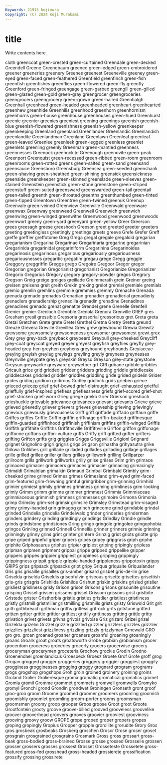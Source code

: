 ```yaml
---
Keywords: 21915 kojimura
Copyright: (C) 2024 Koji Murakami
---
```


# title

Write contents here.



cloth greencoat green-crested green-curtained Greendale green-decked Greendell Greene Greenebaum greened
green-edged green-embroidered greener greeneries greenery Greenes greenest Greeneville greeney green-eyed
green-faced green-feathered Greenfield greenfinch green-fish greenfish greenfishes greenflies green-flowered green-fly
greenfly Greenford green-fringed greengage green-garbed greengill green-gilled green-glazed green-gold green-gray
greengrocer greengroceries greengrocers greengrocery green-grown green-haired Greenhalgh Greenhall greenhead green-headed
greenheaded greenheart greenhearted greenhew greenhide Greenhills greenhood greenhorn greenhornism greenhorns
green-house greenhouse greenhouses green-hued Greenhurst greenie greenier greenies greeniest greening
greenings greenish greenish-blue greenish-flowered greenishness greenish-yellow greenkeeper greenkeeping Greenland greenland
Greenlander Greenlandic Greenlandish greenlandite Greenlandman Greenlane Greenlawn Greenleaf greenleaf green-leaved
Greenlee greenleek green-legged greenless greenlet greenlets greenling greenly Greenman green-mantled
greenness greennesses Greenock greenockite Greenough greenovite green-peak Greenport Greenquist green-recessed
green-ribbed green-room greenroom greenrooms green-rotted greens green-salted green-sand greensand greensauce
Greensboro Greensburg Greensea green-seeded greenshank green-shaving green-sheathed green-shining greensick greensickness
greenside greenskeeper green-skinned greenslade green-sleeves green-stained Greenstein greenstick green-stone greenstone
green-striped greenstuff green-suited greensward greenswarded green-tail greentail green-tailed greenth green-throated
greenths greenthumbed green-tinted green-tipped Greentown Greentree green-twined greenuk Greenup Greenvale
green-veined Greenview Greenville Greenwald greenware greenwax Greenway greenweed Greenwell Greenwich
greenwich greenwing green-winged greenwithe Greenwood greenwood greenwoods greenwort greeny green-yard
greenyard green-yellow Greer Greerson grees greesagh greese greeshoch Greeson greet
greeted greeter greeters greeting greetingless greetingly greetings greets greeve Grefe
Grefer Greff greffe greffier greffotome Greg Grega gregal gregale gregaloid
gregarian gregarianism Gregarina Gregarinae Gregarinaria gregarine gregarinian Gregarinida gregarinidal gregariniform
Gregarinina Gregarinoidea gregarinosis gregarinous gregarious gregariously gregariousness gregariousnesses gregaritic gregatim
gregau grege Gregg greggle Greggory greggriffin Greggs grego Gregoire Gregoor
Gregor gregor Gregorian gregorian Gregorianist gregorianist Gregorianize Gregorianizer Gregorio Gregorius
Gregory gregory gregory-powder gregos Gregrory Gregson Greig greige greiges greillade
Greimmerath grein Greiner greing greisen greisens greit greith Grekin greking
grelot gremial gremiale gremials gremio gremlin gremlins gremmie gremmies gremmy
Grenache Grenada grenada grenade grenades Grenadian grenadier grenadierial grenadierly grenadiers
grenadiership grenadilla grenadin grenadine Grenadines grenadines grenado grenat grenatite Grendel
grene Grenelle Grenfell Grenier grenier Grenloch Grenoble Grenola Grenora Grenville
GREP gres Gresham gresil gressible Gressoria gressorial gressorious gret Greta
greta Gretal Gretchen Grete grete Gretel Grethel Gretna Gretry Gretta
greund Greuze Grevera Greville Grevillea Grew grew grewhound Grewia Grewitz
grewsome grewsomely grewsomeness grewsomer grewsomest grewt grex Grey grey grey-back
greyback greybeard Greybull grey-cheeked Greycliff grey-coat greycoat greyed greyer greyest
greyfish greyflies greyfly grey-headed grey-hen greyhen greyhens greyhound greyhounds Greyiaceae
greying greyish greylag greylags greyling greyly greyness greynesses Greynville greypate
greys greyskin Greyso Greyson grey-state greystone Greysun greywacke greyware greywether
grf GRI gribane gribble gribbles Gricault grice grid gridded gridder
gridders gridding griddle griddlecake griddlecakes griddled griddler griddles griddling gride
grided gridelin Grider grides griding gridiron gridirons Gridley gridlock grids
grieben griece grieced griecep grief grief-bowed grief-distraught grief-exhausted griefful grieffully
grief-inspired griefless grieflessness griefs grief-scored grief-shot grief-stricken grief-worn Grieg griege
grieko Grier Grierson grieshoch grieshuckle grievable grievance grievances grievant grievants
Grieve grieve grieved grievedly griever grievers grieves grieveship grieving grievingly
grievous grievously grievousness Griff griff griffade griffado griffaun griffe Griffes
griffes Griffie Griffin griffin griffinage griffin-beaked griffinesque griffin-guarded griffinhood griffinish
griffinism griffins griffin-winged Griffis Griffith griffithite Griffiths Griffithsville Griffithville Griffon
griffon griffonage griffonne griffons griffon-vulture griffs Griffy grift grifted grifter
grifters grifting Grifton grifts grig griggles Griggs Griggsville Grigioni Grignard
grignet Grignolino grigri grigris grigs Grigson grihastha grihyasutra grike Grikwa
Grilikhes grill grillade grilladed grillades grillading grillage grillages grille grilled
grillee griller grillers grilles grillework grilling Grillparzer grillroom grills grillwork
grillworks grilly grilse grilses Grim grim grimace grimaced grimacer grimacers
grimaces grimacier grimacing grimacingly Grimaldi Grimaldian grimalkin Grimaud Grimbal Grimbald
Grimbly grim-cheeked grime grimed Grimes grimes Grimesland grim-eyed grim-faced grim-featured
grim-frowning grimful grimgribber grim-grinning Grimhild grimier grimiest grimily grimines griminess
griming grimliness grim-looking grimly Grimm grimm grimme grimmer grimmest Grimmia
Grimmiaceae grimmiaceous grimmish grimness grimnesses grimoire Grimona Grimonia grimp Grimsby
grim-set grimsir grimsire Grimsley Grimstead grim-visaged grimy grimy-handed grin grinagog
grinch grincome grind grindable grindal grinded Grindelia grindelia Grindelwald grinder
grinderies grinderman grinders grindery grinding grindingly grindings Grindlay Grindle grindle
grinds grindstone grindstones Gring gringo gringole gringolee gringophobia gringos Grinling
grinned Grinnell Grinnellia grinner grinners grinnie grinning grinningly grinny grins
grint grinter grintern Grinzig griot griots griotte grip gripe griped
gripeful griper gripers gripes gripey gripgrass griph griphe griphite Griphosaurus
griphus gripier gripiest griping gripingly gripless gripman gripmen gripment grippal
grippe gripped grippelike gripper grippers grippes grippier grippiest grippiness gripping
grippingly grippingness grippit gripple gripple-handed grippleness grippotoxin grippy GRIPS grips
gripsack gripsacks gript gripy Griqua griquaite Griqualander Gris gris grisaille
grisailles gris-amber grisard grisbet gris-de-lin grise Griselda griselda Griseldis griseofulvin
griseous grisette grisettes grisettish gris-gris grisgris Grishilda Grishilde Grishun griskin
griskins grisled grislier grisliest grisliness grisly Grison grison Grisons grisons
grisounite grisoutine grisping Grissel grissen grissens grisset Grissom grissons grist
gristbite Gristede grister Gristhorbia gristle gristles gristlier gristliest gristliness gristly
gristmill gristmiller gristmilling gristmills grists gristy Griswold Grit grit grith
grithbreach grithman griths gritless gritrock grits gritstone gritted gritten gritter
grittie grittier grittiest grittily grittiness gritting grittle gritty grivation grivet
grivets grivna grivois grivoise Griz grizard Grizel grizel Grizelda grizelin
Grizzel grizzle grizzled grizzler grizzlers grizzles grizzlier grizzlies grizzliest grizzliness
grizzling grizzly grizzlyman Grnewald GRO gro gro. groan groaned groaner
groaners groanful groaning groaningly groans Groark groat groats groatsworth Grobe
grobian grobianism grocer grocerdom groceress groceries grocerly grocers grocerwise grocery
groceryman grocerymen groceteria Grochow grockle Grodin Grodno Groenendael groenlandicus Groesbeck
Groesz Groete Grof Grofe groff grog Grogan grogged grogger groggeries
groggery groggier groggiest groggily grogginess grogginesses grogging groggy grognard grogram
grograms grogs grogshop grogshops Groh groin groined groinery groining groins
Groland Grolier Grolieresque groma gromatic gromatical gromatics gromet Gromia gromil
Gromme grommet grommets gromwell gromwells Gromyko gromyl Gronchi grond Grondin
grondwet Groningen Gronseth gront groof groo-groo groom Groome groomed groomer
groomers grooming groomish groomishly groomlet groomling groom-porter grooms groomsman groomsmen
groomy groop grooper Groos groose Groot groot Groote Grootfontein grooty
groove groove-billed grooved grooveless groovelike groover grooverhead groovers grooves groovier
grooviest grooviness grooving groovy groow GROPE grope groped groper gropers
gropes groping gropingly Gropius Gropper gropple groroilite grorudite Grory Gros
gros grosbeak grosbeaks Grosberg groschen Groscr Grose groser groset grosgrain
grosgrained grosgrains Grosmark Gross gross grossart gross-beak gross-bodied gross-brained Grosse
grosse grossed Grosseile grossen grosser grossers grosses grossest Grosset Grosseteste
Grossetete gross-featured gross-fed grosshead gross-headed grossierete grossification grossify grossing grossirete
